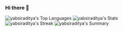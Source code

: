 ### Hi there 👋

<!--
**yabsiraditya/yabsiraditya** is a ✨ _special_ ✨ repository because its `README.md` (this file) appears on your GitHub profile.

Here are some ideas to get you started:

- 🔭 I’m currently working on ...
- 🌱 I’m currently learning ...
- 👯 I’m looking to collaborate on ...
- 🤔 I’m looking for help with ...
- 💬 Ask me about ...
- 📫 How to reach me: ...
- 😄 Pronouns: ...
- ⚡ Fun fact: ...
-->

![yabsiraditya's Top Languages](https://github-readme-stats.vercel.app/api/top-langs/?username=yabsiraditya&theme=vue&show_icons=true&hide_border=true&layout=compact)
![yabsiraditya's Stats](https://github-readme-stats.vercel.app/api?username=yabsiraditya&theme=vue&show_icons=true&hide_border=true&count_private=true)
![yabsiraditya's Streak](https://github-readme-streak-stats.herokuapp.com/?user=yabsiraditya&theme=vue&hide_border=true)
![yabsiraditya's Summary](https://github-profile-summary-cards.vercel.app/api/cards/profile-details?username=yabsiraditya&theme=vue)
